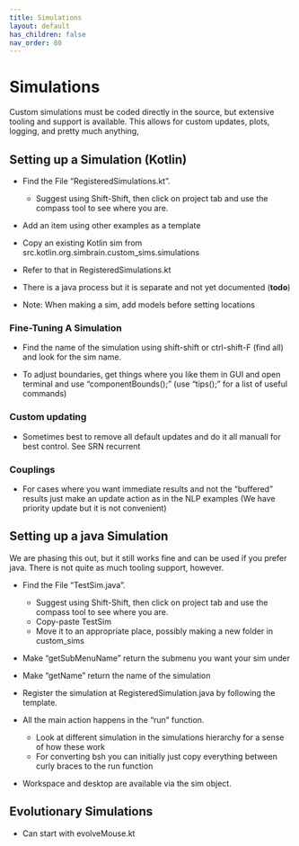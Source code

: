 ```yaml
---
title: Simulations
layout: default
has_children: false
nav_order: 80
---
```


# Simulations 

Custom simulations must be coded directly in the source, but extensive tooling and support is available. This allows for custom updates, plots, logging, and pretty much anything,

## Setting up a Simulation (Kotlin)

* Find the File “RegisteredSimulations.kt”. 
    * Suggest using Shift-Shift, then click on project tab and use the compass tool to see where you are.

* Add an item using other examples as a template

* Copy an existing Kotlin sim from src.kotlin.org.simbrain.custom_sims.simulations

* Refer to that in RegisteredSimulations.kt

* There is a java process but it is separate and not yet documented (**todo**)

* Note: When making a sim, add models before setting locations


### Fine-Tuning A Simulation

* Find the name of the simulation using shift-shift or ctrl-shift-F (find all) and look for the sim name.

* To adjust boundaries, get things where you like them in GUI and open terminal and use “componentBounds();” (use “tips();” for a list of useful commands)

### Custom updating

* Sometimes best to remove all default updates and do it all manuall for best control.  See SRN recurrent

### Couplings

* For cases where you want immediate results and not the “buffered” results just make an update action as in the NLP examples (We have priority update but it is not convenient)

## Setting up a java Simulation 

We are phasing this out, but it still works fine and can be used if you prefer java. There is not quite as much tooling support, however.

* Find the File “TestSim.java”. 
    * Suggest using Shift-Shift, then click on project tab and use the compass tool to see where you are.
    * Copy-paste TestSim
    * Move it to an appropriate place, possibly making a new folder in custom_sims

* Make “getSubMenuName”  return the submenu you want your sim under

* Make “getName” return the name of the simulation

* Register the simulation at RegisteredSimulation.java by following the template.

* All the main action happens in the “run” function.  
    * Look at different simulation in the simulations hierarchy for a sense of how these work
    * For converting bsh you can initially just copy everything between curly braces to the run function

* Workspace and desktop are available via the sim object.

## Evolutionary Simulations

* Can start with evolveMouse.kt
